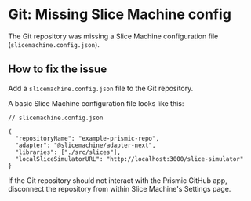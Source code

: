 # Git: Missing Slice Machine config

The Git repository was missing a Slice Machine configuration file (`slicemachine.config.json`).

## How to fix the issue

Add a `slicemachine.config.json` file to the Git repository.

A basic Slice Machine configuration file looks like this:

```jsonc
// slicemachine.config.json

{
  "repositoryName": "example-prismic-repo",
  "adapter": "@slicemachine/adapter-next",
  "libraries": ["./src/slices"],
  "localSliceSimulatorURL": "http://localhost:3000/slice-simulator"
}
```

If the Git repository should not interact with the Prismic GitHub app, disconnect the repository from within Slice Machine's Settings page.
